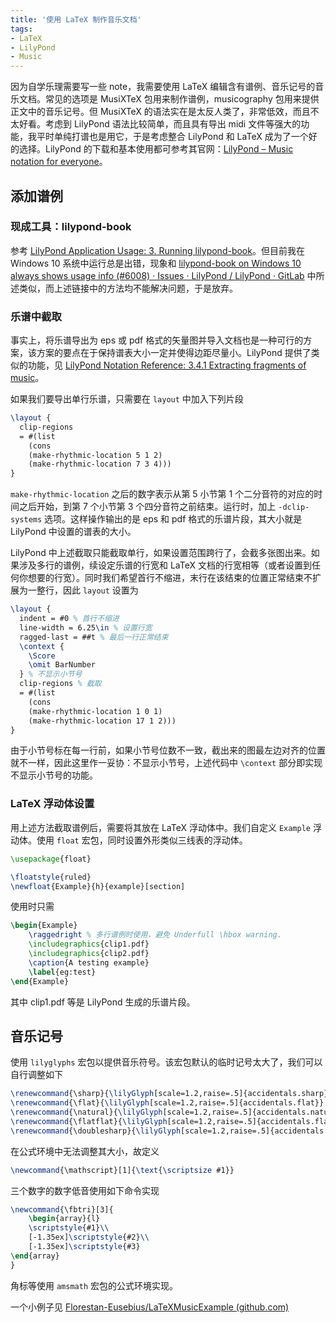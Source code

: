 ```yaml
---
title: '使用 LaTeX 制作音乐文档'
tags: 
- LaTeX
- LilyPond
- Music
---
```


因为自学乐理需要写一些 note，我需要使用 LaTeX 编辑含有谱例、音乐记号的音乐文档。常见的选项是 MusiXTeX 包用来制作谱例，musicography 包用来提供正文中的音乐记号。但 MusiXTeX 的语法实在是太反人类了，非常低效，而且不太好看。考虑到 LilyPond 语法比较简单，而且具有导出 midi 文件等强大的功能，我平时单纯打谱也是用它，于是考虑整合 LilyPond 和 LaTeX 成为了一个好的选择。<!--more-->LilyPond 的下载和基本使用都可参考其官网：[LilyPond – Music notation for everyone](https://lilypond.org/index.html)。

## 添加谱例

### 现成工具：lilypond-book

参考 [LilyPond Application Usage: 3. Running lilypond-book](https://lilypond.org/doc/v2.22/Documentation/usage/lilypond_002dbook)。但目前我在 Windows 10 系统中运行总是出错，现象和 [lilypond-book on Windows 10 always shows usage info (#6008) · Issues · LilyPond / LilyPond · GitLab](https://gitlab.com/lilypond/lilypond/-/issues/6008) 中所述类似，而上述链接中的方法均不能解决问题，于是放弃。

### 乐谱中截取

事实上，将乐谱导出为 eps 或 pdf 格式的矢量图并导入文档也是一种可行的方案，该方案的要点在于保持谱表大小一定并使得边距尽量小。LilyPond 提供了类似的功能，见 [LilyPond Notation Reference: 3.4.1 Extracting fragments of music](http://lilypond.org/doc/v2.19/Documentation/notation/extracting-fragments-of-music)。

如果我们要导出单行乐谱，只需要在 `layout` 中加入下列片段

```latex
\layout {
  clip-regions
  = #(list
    (cons
    (make-rhythmic-location 5 1 2)
    (make-rhythmic-location 7 3 4)))
}
```

`make-rhythmic-location` 之后的数字表示从第 5 小节第 1 个二分音符的对应的时间之后开始，到第 7 个小节第 3 个四分音符之前结束。运行时，加上 `-dclip-systems` 选项。这样操作输出的是 eps 和 pdf 格式的乐谱片段，其大小就是 LilyPond 中设置的谱表的大小。

LilyPond 中上述截取只能截取单行，如果设置范围跨行了，会截多张图出来。如果涉及多行的谱例，续设定乐谱的行宽和 LaTeX 文档的行宽相等（或者设置到任何你想要的行宽）。同时我们希望首行不缩进，末行在该结束的位置正常结束不扩展为一整行，因此 `layout` 设置为

```latex
\layout {
  indent = #0 % 首行不缩进
  line-width = 6.25\in % 设置行宽
  ragged-last = ##t % 最后一行正常结束
  \context {
    \Score
    \omit BarNumber
  } % 不显示小节号
  clip-regions % 截取
  = #(list
    (cons
    (make-rhythmic-location 1 0 1)
    (make-rhythmic-location 17 1 2)))
}
```

由于小节号标在每一行前，如果小节号位数不一致，截出来的图最左边对齐的位置就不一样，因此这里作一妥协：不显示小节号，上述代码中 `\context` 部分即实现不显示小节号的功能。

### LaTeX 浮动体设置

用上述方法截取谱例后，需要将其放在 LaTeX 浮动体中。我们自定义 `Example` 浮动体。使用 `float` 宏包，同时设置外形类似三线表的浮动体。

```latex
\usepackage{float}

\floatstyle{ruled}
\newfloat{Example}{h}{example}[section]
```

使用时只需

```latex
\begin{Example}
	\raggedright % 多行谱例时使用，避免 Underfull \hbox warning.
	\includegraphics{clip1.pdf}
	\includegraphics{clip2.pdf}
	\caption{A testing example}
	\label{eg:test}
\end{Example}
```

其中 clip1.pdf 等是 LilyPond 生成的乐谱片段。

## 音乐记号

使用 `lilyglyphs` 宏包以提供音乐符号。该宏包默认的临时记号太大了，我们可以自行调整如下

```latex
\renewcommand{\sharp}{\lilyGlyph[scale=1.2,raise=.5]{accidentals.sharp}}
\renewcommand{\flat}{\lilyGlyph[scale=1.2,raise=.5]{accidentals.flat}}
\renewcommand{\natural}{\lilyGlyph[scale=1.2,raise=.5]{accidentals.natural}}
\renewcommand{\flatflat}{\lilyGlyph[scale=1.2,raise=.5]{accidentals.flatflat}}
\renewcommand{\doublesharp}{\lilyGlyph[scale=1.2,raise=.5]{accidentals.doublesharp}}
```

在公式环境中无法调整其大小，故定义

```latex
\newcommand{\mathscript}[1]{\text{\scriptsize #1}}
```

三个数字的数字低音使用如下命令实现

```latex
\newcommand{\fbtri}[3]{
    \begin{array}{l}
    \scriptstyle{#1}\\
    [-1.35ex]\scriptstyle{#2}\\
    [-1.35ex]\scriptstyle{#3}  
\end{array}
}
```

角标等使用 `amsmath` 宏包的公式环境实现。

一个小例子见 [Florestan-Eusebius/LaTeXMusicExample (github.com)](https://github.com/Florestan-Eusebius/LaTeXMusicExample)